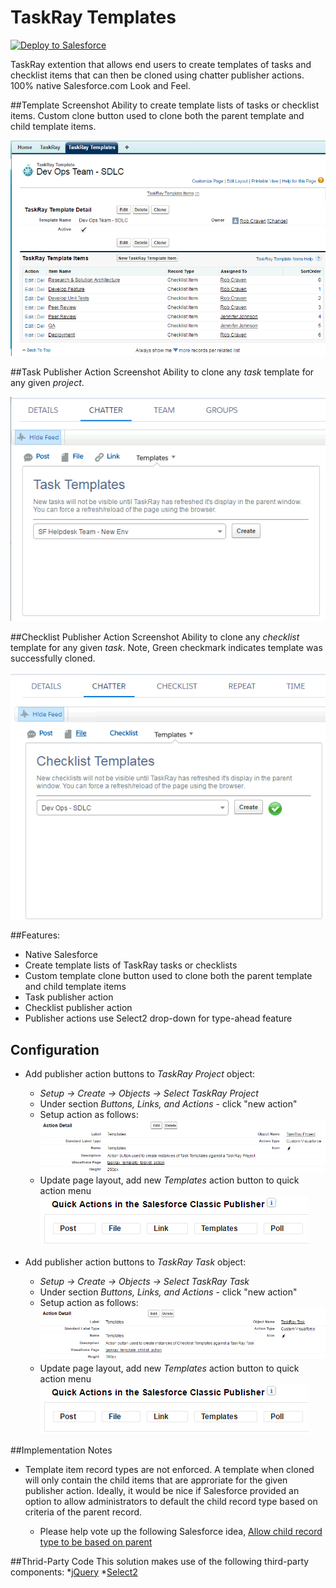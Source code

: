 TaskRay Templates
====================================
 
<a href="https://githubsfdeploy.herokuapp.com?owner=rob-craven&repo=taskray-templates">
  <img alt="Deploy to Salesforce"
       src="https://raw.githubusercontent.com/afawcett/githubsfdeploy/master/src/main/webapp/resources/img/deploy.png">
</a>

TaskRay extention that allows end users to create templates of tasks and checklist items that can then be cloned using chatter publisher actions.  100% native Salesforce.com Look and Feel. 

##Template Screenshot
Ability to create template lists of tasks or checklist items.  Custom clone button used to clone both the parent template and child template items.

<img alt="Template Screenshot" src="https://raw.githubusercontent.com/rob-craven/taskray-templates/master/resources/img/taskray_template_checklist.png">

##Task Publisher Action Screenshot
Ability to clone any *task* template for any given *project*. 

<img alt="Task Publisher Action" src="https://raw.githubusercontent.com/rob-craven/taskray-templates/master/resources/img/task_publisher_action.png">

##Checklist Publisher Action Screenshot
Ability to clone any *checklist* template for any given *task*.  Note, Green checkmark indicates template was successfully cloned.

<img alt="Checklist Publisher Action" src="https://raw.githubusercontent.com/rob-craven/taskray-templates/master/resources/img/checklist_publisher_action.png">

##Features:
* Native Salesforce
* Create template lists of TaskRay tasks or checklists
* Custom template clone button used to clone both the parent template and child template items
* Task publisher action
* Checklist publisher action
* Publisher actions use Select2 drop-down for type-ahead feature

## Configuration
* Add publisher action buttons to *TaskRay Project* object:
  * *Setup -> Create -> Objects -> Select TaskRay Project*
  * Under section *Buttons, Links, and Actions* - click "new action"
  * Setup action as follows:
    <img alt="task action setup" src="https://raw.githubusercontent.com/rob-craven/taskray-templates/master/resources/img/add_task_action_button.png">
  * Update page layout, add new *Templates* action button to quick action menu
    <img alt="quick action config" src="https://raw.githubusercontent.com/rob-craven/taskray-templates/master/resources/img/page_layout_quick_actions_config.png">

* Add publisher action buttons to *TaskRay Task* object:
  * *Setup -> Create -> Objects -> Select TaskRay Task*
  * Under section *Buttons, Links, and Actions* - click "new action"
  * Setup action as follows:
    <img alt="task action setup" src="https://raw.githubusercontent.com/rob-craven/taskray-templates/master/resources/img/add_checklist_action_button.png">
  * Update page layout, add new *Templates* action button to quick action menu
    <img alt="quick action config" src="https://raw.githubusercontent.com/rob-craven/taskray-templates/master/resources/img/page_layout_quick_actions_config.png">

##Implementation Notes
* Template item record types are not enforced.  A template when cloned will only contain the child items that are approriate for the given publisher action.  Ideally, it would be nice if Salesforce provided an option to allow administrators to default the child record type based on criteria of the parent record.

  * Please help vote up the following Salesforce idea, [Allow child record type to be based on parent](https://success.salesforce.com/ideaView?id=0873A000000CNNqQAO")

##Thrid-Party Code
This solution makes use of the following third-party components:
*[jQuery](https://jquery.com/)
*[Select2](https://select2.github.io/)